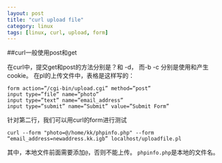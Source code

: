 ```yaml
---
layout: post
title: "curl upload file"
category: linux
tags: [linux, curl, upload, form]
---
```


##curl一般使用post和get


在curl中，提交get和post的方法分别是？和 -d， 而-b -c 分别是使用和产生cookie。
在pl的上传文件中，表格是这样写的：

```
form action=”/cgi-bin/upload.cgi” method=”post”
input type=”file” name=”photo”
input type=”text” name=”email_address”
input type=”submit” name=”Submit” value=”Submit Form”
```

针对第二行，我们可以用curl的form进行测试

```
curl --form "photo=@/home/kk/phpinfo.php" --form “email_address=newaddress.kk.igb” localhost/uploadfile.pl
```


其中，本地文件前面需要添加`@`，否则不能上传。
`phpinfo.php`是本地的文件名。
